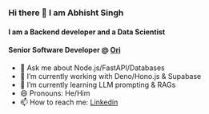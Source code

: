 ### Hi there 👋 I am Abhisht Singh 
#### I am a Backend developer and a Data Scientist
#### Senior Software Developer @ [Ori](https://oriserve.com/)

<!--
**abhisht51/abhisht51** is a ✨ _special_ ✨ repository because its `README.md` (this file) appears on your GitHub profile.

Here are some ideas to get you started:-->

- 💬 Ask me about Node.js/FastAPI/Databases
- 🔭 I’m currently working with Deno/Hono.js & Supabase 
- 🌱 I’m currently learning LLM prompting & RAGs 
- 😄 Pronouns: He/Him
- 📫 How to reach me: [Linkedin](https://www.linkedin.com/in/abhisht/)

<!-- <a href="https://github.com/abhisht51">
  <img align="center" src="https://github-readme-stats.vercel.app/api?username=abhisht51&show_icons=true&theme=light&line_height=27" alt="Abhisht's github stats"/>
</a> -->
<br />





